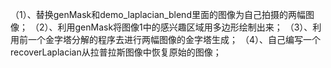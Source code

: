 （1）、替换genMask和demo_laplacian_blend里面的图像为自己拍摄的两幅图像；
（2）、利用genMask将图像1中的感兴趣区域用多边形绘制出来；
（3）、利用前一个金字塔分解的程序去进行两幅图像的金字塔生成；
（4）、自己编写一个recoverLaplacian从拉普拉斯图像中恢复原始的图像；
